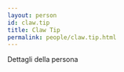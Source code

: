 ```yaml
---
layout: person
id: claw.tip
title: Claw Tip
permalink: people/claw.tip.html
---
```


Dettagli della persona